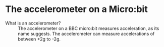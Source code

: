 # The accelerometer on a Micro:bit

<dt>What is an accelerometer?</dt>
  <dd>The accelerometer on a BBC micro:bit measures acceleration, as its name suggests. The accelerometer can measure accelerations of between +2g to -2g.<dd>
